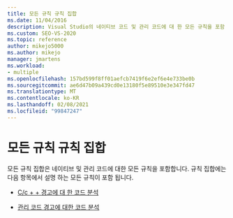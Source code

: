 ```yaml
---
title: 모든 규칙 규칙 집합
ms.date: 11/04/2016
description: Visual Studio의 네이티브 코드 및 관리 코드에 대 한 모든 규칙을 포함 하는 모든 규칙 규칙 집합에 대해 알아봅니다. 이 집합의 규칙을 설명 하는 리소스를 봅니다.
ms.custom: SEO-VS-2020
ms.topic: reference
author: mikejo5000
ms.author: mikejo
manager: jmartens
ms.workload:
- multiple
ms.openlocfilehash: 157bd599f8ff01aefcb7419f6e2ef6e4e733be0b
ms.sourcegitcommit: ae6d47b09a439cd0e13180f5e89510e3e347fd47
ms.translationtype: MT
ms.contentlocale: ko-KR
ms.lasthandoff: 02/08/2021
ms.locfileid: "99847247"
---
```

# <a name="all-rules-rule-set"></a>모든 규칙 규칙 집합

모든 규칙 집합은 네이티브 및 관리 코드에 대한 모든 규칙을 포함합니다. 규칙 집합에는 다음 항목에서 설명 하는 모든 규칙이 포함 됩니다.

- [C/c + + 경고에 대 한 코드 분석](/cpp/code-quality/code-analysis-for-c-cpp-warnings)

- [관리 코드 경고에 대한 코드 분석](/dotnet/fundamentals/code-analysis/quality-rules/index)
